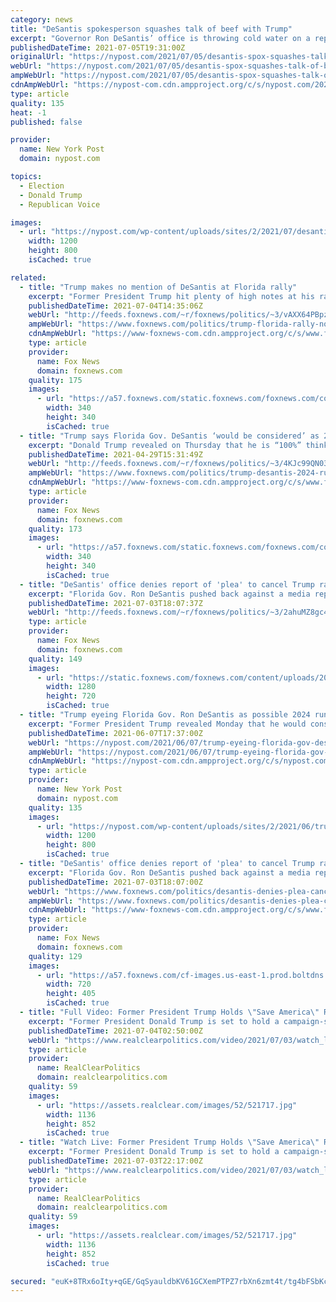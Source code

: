 ```yaml
---
category: news
title: "DeSantis spokesperson squashes talk of beef with Trump"
excerpt: "Governor Ron DeSantis’ office is throwing cold water on a report from over the weekend claiming that he and former President Donald Trump had a dispute."
publishedDateTime: 2021-07-05T19:31:00Z
originalUrl: "https://nypost.com/2021/07/05/desantis-spox-squashes-talk-of-beef-with-trump/"
webUrl: "https://nypost.com/2021/07/05/desantis-spox-squashes-talk-of-beef-with-trump/"
ampWebUrl: "https://nypost.com/2021/07/05/desantis-spox-squashes-talk-of-beef-with-trump/amp/"
cdnAmpWebUrl: "https://nypost-com.cdn.ampproject.org/c/s/nypost.com/2021/07/05/desantis-spox-squashes-talk-of-beef-with-trump/amp/"
type: article
quality: 135
heat: -1
published: false

provider:
  name: New York Post
  domain: nypost.com

topics:
  - Election
  - Donald Trump
  - Republican Voice

images:
  - url: "https://nypost.com/wp-content/uploads/sites/2/2021/07/desantis-trump-index.jpg?quality=90&strip=all&w=1200"
    width: 1200
    height: 800
    isCached: true

related:
  - title: "Trump makes no mention of DeSantis at Florida rally"
    excerpt: "Former President Trump hit plenty of high notes at his rally Saturday night in Sarasota, Florida. But he glaringly didn't mention the name of his strong ally in the Sunshine State - GOP Gov. Ron DeSantis."
    publishedDateTime: 2021-07-04T14:35:06Z
    webUrl: "http://feeds.foxnews.com/~r/foxnews/politics/~3/vAXX64PBpzw/trump-florida-rally-no-mention-of-desantis"
    ampWebUrl: "https://www.foxnews.com/politics/trump-florida-rally-no-mention-of-desantis.amp"
    cdnAmpWebUrl: "https://www-foxnews-com.cdn.ampproject.org/c/s/www.foxnews.com/politics/trump-florida-rally-no-mention-of-desantis.amp"
    type: article
    provider:
      name: Fox News
      domain: foxnews.com
    quality: 175
    images:
      - url: "https://a57.foxnews.com/static.foxnews.com/foxnews.com/content/uploads/2019/03/340/340/PaulSteinhauser.jpg?ve=1&tl=1"
        width: 340
        height: 340
        isCached: true
  - title: "Trump says Florida Gov. DeSantis ‘would be considered’ as 2024 running mate"
    excerpt: "Donald Trump revealed on Thursday that he is “100%” thinking about running for president again in 2024 and would “certainly” consider Florida Gov. Ron DeSantis as his running mate."
    publishedDateTime: 2021-04-29T15:31:49Z
    webUrl: "http://feeds.foxnews.com/~r/foxnews/politics/~3/4KJc99QN03o/trump-desantis-2024-running-mate-considered"
    ampWebUrl: "https://www.foxnews.com/politics/trump-desantis-2024-running-mate-considered.amp"
    cdnAmpWebUrl: "https://www-foxnews-com.cdn.ampproject.org/c/s/www.foxnews.com/politics/trump-desantis-2024-running-mate-considered.amp"
    type: article
    provider:
      name: Fox News
      domain: foxnews.com
    quality: 173
    images:
      - url: "https://a57.foxnews.com/static.foxnews.com/foxnews.com/content/uploads/2020/10/340/340/Talia-Kaplan.jpg?ve=1&tl=1"
        width: 340
        height: 340
        isCached: true
  - title: "DeSantis' office denies report of 'plea' to cancel Trump rally amid Surfside search"
    excerpt: "Florida Gov. Ron DeSantis pushed back against a media report that he asked former President Donald Trump to cancel a planned Florida rally while search and rescue efforts continue at Surfside. "
    publishedDateTime: 2021-07-03T18:07:37Z
    webUrl: "http://feeds.foxnews.com/~r/foxnews/politics/~3/2ahuMZ8gc4A/desantis-denies-plea-cancel-trump-rally"
    type: article
    provider:
      name: Fox News
      domain: foxnews.com
    quality: 149
    images:
      - url: "https://static.foxnews.com/foxnews.com/content/uploads/2021/04/Trump-DeSantis-Running-mates.jpg"
        width: 1280
        height: 720
        isCached: true
  - title: "Trump eyeing Florida Gov. Ron DeSantis as possible 2024 running mate"
    excerpt: "Former President Trump revealed Monday that he would consider ditching Mike Pence for Florida’s tough governor Ron DeSantis as his 2024 presidential election running mate."
    publishedDateTime: 2021-06-07T17:37:00Z
    webUrl: "https://nypost.com/2021/06/07/trump-eyeing-florida-gov-desantis-as-2024-running-mate/"
    ampWebUrl: "https://nypost.com/2021/06/07/trump-eyeing-florida-gov-desantis-as-2024-running-mate/amp/"
    cdnAmpWebUrl: "https://nypost-com.cdn.ampproject.org/c/s/nypost.com/2021/06/07/trump-eyeing-florida-gov-desantis-as-2024-running-mate/amp/"
    type: article
    provider:
      name: New York Post
      domain: nypost.com
    quality: 135
    images:
      - url: "https://nypost.com/wp-content/uploads/sites/2/2021/06/trump-desantis-pence-01.jpg?quality=90&strip=all&w=1200"
        width: 1200
        height: 800
        isCached: true
  - title: "DeSantis' office denies report of 'plea' to cancel Trump rally amid Surfside search"
    excerpt: "Florida Gov. Ron DeSantis pushed back against a media report that he asked former President Donald Trump to cancel a planned Florida rally while search and rescue efforts continue at Surfside."
    publishedDateTime: 2021-07-03T18:07:00Z
    webUrl: "https://www.foxnews.com/politics/desantis-denies-plea-cancel-trump-rally"
    ampWebUrl: "https://www.foxnews.com/politics/desantis-denies-plea-cancel-trump-rally.amp"
    cdnAmpWebUrl: "https://www-foxnews-com.cdn.ampproject.org/c/s/www.foxnews.com/politics/desantis-denies-plea-cancel-trump-rally.amp"
    type: article
    provider:
      name: Fox News
      domain: foxnews.com
    quality: 129
    images:
      - url: "https://a57.foxnews.com/cf-images.us-east-1.prod.boltdns.net/v1/static/694940094001/d50c3644-a121-403a-bbd0-91de9cdc95a0/ce113421-6e3c-4130-b0c2-dfb6f091959d/1280x720/match/720/405/image.jpg?ve=1&tl=1"
        width: 720
        height: 405
        isCached: true
  - title: "Full Video: Former President Trump Holds \"Save America\" Rally In Sarasota, Florida"
    excerpt: "Former President Donald Trump is set to hold a campaign-style rally Saturday night at 8pm in Sarasota, Florida. YouTube just couldn't handle our movement, so join our Rumble stream! RSBN ?? (@RSBNetwo"
    publishedDateTime: 2021-07-04T02:50:00Z
    webUrl: "https://www.realclearpolitics.com/video/2021/07/03/watch_live_former_president_trump_holds_save_america_rally_in_sarasota_florida.html"
    type: article
    provider:
      name: RealClearPolitics
      domain: realclearpolitics.com
    quality: 59
    images:
      - url: "https://assets.realclear.com/images/52/521717.jpg"
        width: 1136
        height: 852
        isCached: true
  - title: "Watch Live: Former President Trump Holds \"Save America\" Rally In Sarasota, Florida"
    excerpt: "Former President Donald Trump is set to hold a campaign-style rally Saturday night at 8pm in Sarasota, Florida. YouTube just couldn't handle our movement, so join our Rumble stream! RSBN 🇺🇸 (@RSBNet"
    publishedDateTime: 2021-07-03T22:17:00Z
    webUrl: "https://www.realclearpolitics.com/video/2021/07/03/watch_live_former_president_trump_holds_save_america_rally_in_sarasota_florida.html#!"
    type: article
    provider:
      name: RealClearPolitics
      domain: realclearpolitics.com
    quality: 59
    images:
      - url: "https://assets.realclear.com/images/52/521717.jpg"
        width: 1136
        height: 852
        isCached: true

secured: "euK+8TRx6oIty+qGE/GqSyauldbKV61GCXemPTPZ7rbXn6zmt4t/tg4bFSbKcn80XIJHZCla1mKtOeWS6vDf9tg4w63jmFfjooJRqREsiH9HWjF1S5z68It5cNcF5Xt9Jx9vYeNHPkZ7DskuYIU0m7JShcdWJWp+qApCtOVNeSfJMyskLrmWuaHaYOyRhKYyFzlB5rdmvV4Nr5kH8oK4O3For00JlcC94hCSA2SyVfL0DVk6XpIjTufy8Z1mlQ0QLnyN0Bmfh7gv6pOTHr3A0HH5g9NnovyBptXoGl+9G9oeJk2r3oTTIHr6q/4IheNDulefti60r2fnk8uUFq3J39T9TZwrCpBd/7o5Y+FP4V8=;2b27Yza1Nmd6S775oicLSA=="
---
```


